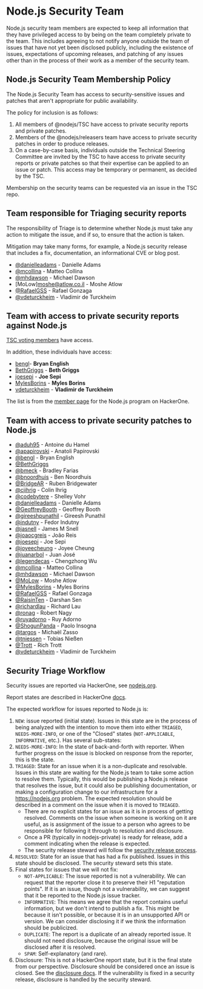 # Node.js Security Team

Node.js security team members are expected to keep all information that they
have privileged access to by being on the team completely private to the team.
This includes agreeing to not notify anyone outside the team of issues that have
not yet been disclosed publicly, including the existence of issues, expectations
of upcoming releases, and patching of any issues other than in the process of
their work as a member of the security team.

## Node.js Security Team Membership Policy

The Node.js Security Team has access to security-sensitive issues and patches
that aren't appropriate for public availability.

The policy for inclusion is as follows:

1. All members of @nodejs/TSC have access to private security reports and
   private patches.
2. Members of the @nodejs/releasers team
   have access to private security patches in order to produce releases.
3. On a case-by-case basis, individuals outside the Technical Steering
   Committee are invited by the TSC to have access to private security reports
   or private patches so that their expertise can be applied to an issue or
   patch. This access may be temporary or permanent, as decided by the TSC.

Membership on the security teams can be requested via an issue in the TSC repo.

## Team responsible for Triaging security reports

The responsibility of Triage is to determine whether Node.js must take any
action to mitigate the issue, and if so, to ensure that the action is taken.

Mitigation may take many forms, for example, a Node.js security release that
includes a fix, documentation, an informational CVE or blog post.

<!-- ncu-team-sync.team(nodejs/security-triage) -->

* [@danielleadams](https://github.com/danielleadams) - Danielle Adams
* [@mcollina](https://github.com/mcollina) - Matteo Collina
* [@mhdawson](https://github.com/mhdawson) - Michael Dawson
* [MoLow]<moshe@atlow.co.il>  - Moshe Atlow 
* [@RafaelGSS](https://github.com/RafaelGSS) - Rafael Gonzaga
* [@vdeturckheim](https://github.com/vdeturckheim) - Vladimir de Turckheim

<!-- ncu-team-sync end -->

## Team with access to private security reports against Node.js

[TSC voting members](https://github.com/nodejs/node#tsc-voting-members)
have access.

In addition, these individuals have access:

* [bengl](https://github.com/bengl)- **Bryan English**
* [BethGriggs](https://github.com/BethGriggs) - **Beth Griggs**
* [joesepi](https://github.com/joesepi) - **Joe Sepi**
* [MylesBorins](https://github.com/MylesBorins) -  **Myles Borins**
* [vdeturckheim](https://github.com/vdeturckheim) - **Vladimir de Turckheim**

The list is from the [member page](https://hackerone.com/organizations/nodejs/settings/users) for
the Node.js program on HackerOne.

## Team with access to private security patches to Node.js

<!-- ncu-team-sync.team(nodejs-private/security) -->

* [@aduh95](https://github.com/aduh95) - Antoine du Hamel
* [@apapirovski](https://github.com/apapirovski) - Anatoli Papirovski
* [@bengl](https://github.com/bengl) - Bryan English
* [@BethGriggs](https://github.com/BethGriggs)
* [@bmeck](https://github.com/bmeck) - Bradley Farias
* [@bnoordhuis](https://github.com/bnoordhuis) - Ben Noordhuis
* [@BridgeAR](https://github.com/BridgeAR) - Ruben Bridgewater
* [@cjihrig](https://github.com/cjihrig) - Colin Ihrig
* [@codebytere](https://github.com/codebytere) - Shelley Vohr
* [@danielleadams](https://github.com/danielleadams) - Danielle Adams
* [@GeoffreyBooth](https://github.com/GeoffreyBooth) - Geoffrey Booth
* [@gireeshpunathil](https://github.com/gireeshpunathil) - Gireesh Punathil
* [@indutny](https://github.com/indutny) - Fedor Indutny
* [@jasnell](https://github.com/jasnell) - James M Snell
* [@joaocgreis](https://github.com/joaocgreis) - João Reis
* [@joesepi](https://github.com/joesepi) - Joe Sepi
* [@joyeecheung](https://github.com/joyeecheung) - Joyee Cheung
* [@juanarbol](https://github.com/juanarbol) - Juan José
* [@legendecas](https://github.com/legendecas) - Chengzhong Wu
* [@mcollina](https://github.com/mcollina) - Matteo Collina
* [@mhdawson](https://github.com/mhdawson) - Michael Dawson
* [@MoLow](https://github.com/MoLow) - Moshe Atlow
* [@MylesBorins](https://github.com/MylesBorins) - Myles Borins
* [@RafaelGSS](https://github.com/RafaelGSS) - Rafael Gonzaga
* [@RaisinTen](https://github.com/RaisinTen) - Darshan Sen
* [@richardlau](https://github.com/richardlau) - Richard Lau
* [@ronag](https://github.com/ronag) - Robert Nagy
* [@ruyadorno](https://github.com/ruyadorno) - Ruy Adorno
* [@ShogunPanda](https://github.com/ShogunPanda) - Paolo Insogna
* [@targos](https://github.com/targos) - Michaël Zasso
* [@tniessen](https://github.com/tniessen) - Tobias Nießen
* [@Trott](https://github.com/Trott) - Rich Trott
* [@vdeturckheim](https://github.com/vdeturckheim) - Vladimir de Turckheim

<!-- ncu-team-sync end -->

## Security Triage Workflow

Security issues are reported via HackerOne, see [nodejs.org](https://nodejs.org/en/security/#reporting-a-bug-in-node-js).

Report states are described in HackerOne [docs](https://docs.hackerone.com/programs/report-states.html).

The expected workflow for issues reported to Node.js is:

1. `NEW`: issue reported (initial state).  Issues in this state are in the
   process of being analyzed with the intention to move them into either
   `TRIAGED`, `NEEDS-MORE-INFO`, or one of the "Closed" states
   (`NOT-APPLICABLE`, `INFORMATIVE`, etc.). Has several sub-states:
2. `NEEDS-MORE-INFO`: In the state of back-and-forth with reporter. When
   further progress on the issue is blocked on response from the reporter,
   this is the state.
3. `TRIAGED`: State for an issue when it is a non-duplicate and resolvable.
   Issues in this state are waiting for the Node.js team to take some action to
   resolve them. Typically, this would be publishing a Node.js release that
   resolves the issue, but it could also be publishing documentation, or making
   a configuration change to our infrastructure for a <https://nodejs.org>
   problem. The expected resolution should be described in a comment on the
   issue when it is moved to `TRIAGED`.
   * There are no explicit states for an issue as it is in process of
     getting resolved. Comments on the issue when someone is working on it are
     useful, as is assignment of the issue to a person who agrees to be
     responsible for following it through to resolution and disclosure.
   * Once a PR (typically in nodejs-private) is ready for release, add a comment
     indicating when the release is expected.
   * The security release steward will follow the
     [security release process](https://github.com/nodejs/node/blob/HEAD/doc/contributing/security-release-process.md).
4. `RESOLVED`: State for an issue that has had a fix published. Issues in this
   state should be disclosed. The security steward sets this state.
5. Final states for issues that we will not fix:
   * `NOT-APPLICABLE`: The issue reported is not a vulnerability. We can request
     that the reporter close it to preserve their H1 "reputation points".  If
     it is an issue, though not a vulnerability, we can suggest that it be
     reported to the Node.js issue tracker.
   * `INFORMATIVE`: This means we agree that the report contains useful
     information, but we don't intend to publish a fix. This might be because
     it isn't possible, or because it is in an unsupported API or version. We
     can consider disclosing it if we think the information should be
     publicized.
   * `DUPLICATE`: The report is a duplicate of an already reported issue. It
     should not need disclosure, because the original issue will be disclosed
     after it is resolved.
   * `SPAM`: Self-explanatory (and rare).
6. Disclosure: This is not a HackerOne report state, but it is the final state
   from our perspective. Disclosure should be considered once an issue is
   closed. See the
   [disclosure docs](https://docs.hackerone.com/programs/disclosure.html).
   If the vulnerability is fixed in a security release, disclosure is handled by
   the security steward.
